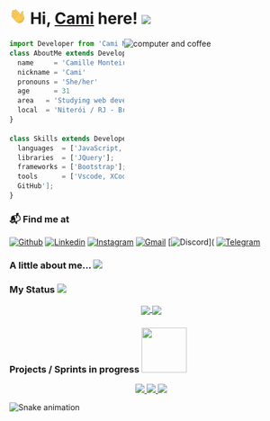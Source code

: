 ### 
<h1><img src="https://raw.githubusercontent.com/ABSphreak/ABSphreak/master/gifs/Hi.gif" width="30px"> Hi, <a href="https://github.com/camimonteiro">Cami</a> here! <img src="https://emojis.slackmojis.com/emojis/images/1531849430/4246/blob-sunglasses.gif?1531849430" width="30px"></h1>

<img align="right" width="300" src="https://raw.githubusercontent.com/MicaelliMedeiros/micaellimedeiros/master/image/computer-illustration.png" alt="computer and coffee"/>

```js
import Developer from 'Cami Monteiro';
class AboutMe extends Developer {
  name     = 'Camille Monteiro';
  nickname = 'Cami'
  pronouns = 'She/her'
  age      = 31
  area   = 'Studying web development (backend) and mobile (iOs)';
  local  = 'Niterói / RJ - Brazil';
}

class Skills extends Developer {
  languages  = ['JavaScript, Swift, SQL, HTML5 and CSS3'];
  libraries  = ['JQuery'];
  frameworks = ['Bootstrap'];
  tools      = ['Vscode, XCode, mySQL, mySQL Workbench, Git and
  GitHub']; 
}
```
### 📬 Find me at
[![Github](https://img.shields.io/badge/-Github-000?style=flat&logo=Github&logoColor=white)](https://github.com/camimonteiro)
[![Linkedin](https://img.shields.io/badge/-LinkedIn-blue?style=flat&logo=Linkedin&logoColor=white)](https://www.linkedin.com/in/camillemonteiro/)
[![Instagram](https://img.shields.io/badge/-Instagram-c13584?style=flat&labelColor=c13584&logo=instagram&logoColor=white)](https://www.instagram.com/camsmonteiro/)
[![Gmail](https://img.shields.io/badge/-Gmail-c14438?style=flat&logo=Gmail&logoColor=white)](mailto:camillemonteiro.dev@gmail.com)
[![Discord](https://img.shields.io/badge/Discord-7289DA?style=for-the-badge&logo=discord&logoColor=white)](
[![Telegram](https://img.shields.io/badge/Telegram-2CA5E0?style=for-the-badge&logo=telegram&logoColor=white)](https://t.me/CamiMonteiro)

### A little about me...  <img src="https://media.giphy.com/media/VgCDAzcKvsR6OM0uWg/giphy.gif" width="50"> 
<!-- I'm an **Undergrad Student🎓 [@VIT Vellore](https://www.vit.ac.in)** pursuing CSE. I'm a **Tech Enthusiast 💻 😃** passionate about learning and working with new tech. I love building interesting and amazing products that serve a great deal of purpose. <br/> -->

### My Status <img src="https://media3.giphy.com/media/l46CxDIh6HDiH9ndm/giphy.gif?cid=790b7611aea2f6594b0e363ddc39e1bdf3bbcd3c5a92d9c4&rid=giphy.gif&ct=s" width="50"> 

<p align="center">
  <a href="https://github.com/camimonteiro">
    <img
      align="center"
      height="150em"
      src="https://github-readme-stats.vercel.app/api?username=camimonteiro&show_icons=true&include_all_commits=true&count_private=true&theme=radical"
    />
  </a>
  <a href="https://github.com/camimonteiro">
    <img
      align="center"
      height="150em"
      src="https://github-readme-stats.vercel.app/api/top-langs/?username=camimonteiro&show_icons=true&include_all_commits=true&count_private=true&layout=compact&theme=radical"
    />
  </a>
</p>

### Projects / Sprints in progress <img src="https://media3.giphy.com/media/QXPqYpSyBIMjBTtBbl/giphy.gif?cid=ecf05e474ln0cmjb2cxxar5b5m2bznyg26ybephuf1zdhljb&rid=giphy.gif&ct=s" width="80" height="80" frameBorder="0"> 
<p align="center">
  <a href="https://github.com/camimonteiro/Project_App_ConversorDeBolso">
    <img src="https://github-readme-stats.vercel.app/api/pin/?username=camimonteiro&repo=Project_App_ConversorDeBolso&theme=radical"></img>
  </a>
  <a href="https://github.com/camimonteiro/Project_FrontEnders_Mod2">
    <img src="https://github-readme-stats.vercel.app/api/pin/?username=camimonteiro&repo=Project_FrontEnders_Mod2&theme=radical"></img>
  </a>
  <a href="https://github.com/camimonteiro/Game_SaidaEscarlate">
    <img src="https://github-readme-stats.vercel.app/api/pin/?username=camimonteiro&repo=Game_SaidaEscarlate&theme=radical"></img>
  </a>
</p>

![Snake animation](https://github.com/camimonteiro/camimonteiro/blob/output/github-contribution-grid-snake.svg)

